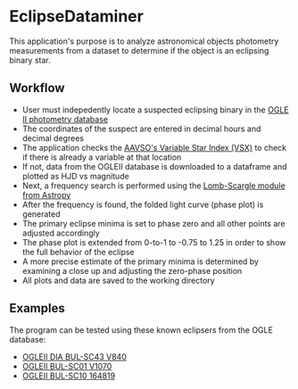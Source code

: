# EclipseDataminer

This application's purpose is to analyze astronomical objects photometry measurements from a dataset to determine if the object is an eclipsing binary star.

## Workflow ##
* User must indepedently locate a suspected eclipsing binary in the [OGLE II photometry database](http://ogledb.astrouw.edu.pl/~ogle/photdb/)
* The coordinates of the suspect are entered in decimal hours and decimal degrees
* The application checks the [AAVSO's Variable Star Index (VSX)](https://www.aavso.org/vsx/) to check if there is already a variable at that location
* If not, data from the OGLEII database is downloaded to a dataframe and plotted as HJD vs magnitude
* Next, a frequency search is performed using the [Lomb-Scargle module from Astropy](http://docs.astropy.org/en/stable/stats/lombscargle.html)
* After the frequency is found, the folded light curve (phase plot) is generated
* The primary eclipse minima is set to phase zero and all other points are adjusted accordingly
* The phase plot is extended from 0-to-1 to -0.75 to 1.25 in order to show the full behavior of the eclipse
* A more precise estimate of the primary minima is determined by examining a close up and adjusting the zero-phase position
* All plots and data are saved to the working directory

## Examples ##

The program can be tested using these known eclipsers from the OGLE database:
* [OGLEII DIA BUL-SC43 V840](https://www.aavso.org/vsx/index.php?view=detail.top&oid=409515)
* [OGLEII BUL-SC01 V1070](https://www.aavso.org/vsx/index.php?view=detail.top&oid=356262)
* [OGLEII BUL-SC10 164819](https://www.aavso.org/vsx/index.php?view=detail.top&oid=356102)

